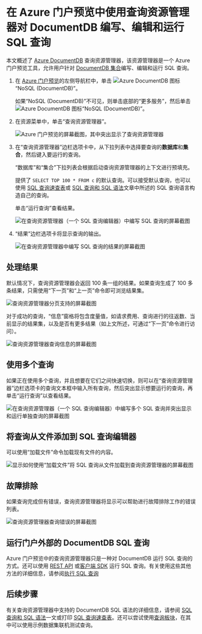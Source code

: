 <properties
    pageTitle="Azure DocumentDB 门户工具：查询资源管理器 | Azure"
    description="了解 DocumentDB 查询资源管理器，它是 Azure 门户预览中的一个编写 SQL 查询，并针对 NoSQL DocumentDB 集合运行这些查询的 SQL 查询编辑器。"
    keywords="编写 SQL 查询, SQL 查询编辑器"
    services="documentdb"
    author="kirillg"
    manager="jhubbard"
    editor="monicar"
    documentationcenter="" />
<tags
    ms.assetid="ac378240-b11f-4522-ae9f-09da3a6f9c16"
    ms.service="documentdb"
    ms.workload="data-services"
    ms.tgt_pltfrm="na"
    ms.devlang="na"
    ms.topic="article"
    ms.date="02/10/2017"
    wacn.date="03/22/2017"
    ms.author="kirillg" />  


# 在 Azure 门户预览中使用查询资源管理器对 DocumentDB 编写、编辑和运行 SQL 查询
本文概述了 [Azure DocumentDB](/home/features/documentdb/) 查询资源管理器，该资源管理器是一个 Azure 门户预览工具，允许用户针对 [DocumentDB 集合](/documentation/articles/documentdb-create-collection/)编写、编辑和运行 SQL 查询。

1. 在 [Azure 门户预览](https://portal.azure.cn)的左侧导航栏中，单击 ![Azure DocumentDB 图标](./media/documentdb-query-collections-query-explorer/nosql-documentdb-portal-icon.png)“NoSQL (DocumentDB)”。

    如果“NoSQL (DocumentDB)”不可见，则单击底部的“更多服务”，然后单击 ![Azure DocumentDB 图标](./media/documentdb-query-collections-query-explorer/nosql-documentdb-portal-icon.png)“NoSQL (DocumentDB)”。
2. 在资源菜单中，单击“查询资源管理器”。
   
    ![Azure 门户预览的屏幕截图，其中突出显示了查询资源管理器](./media/documentdb-query-collections-query-explorer/queryexplorercommand.png)  

3. 在“查询资源管理器”边栏选项卡中，从下拉列表中选择要查询的**数据库**和**集合**，然后键入要运行的查询。
   
    “数据库”和“集合”下拉列表会根据启动查询资源管理器的上下文进行预填充。
   
    提供了 `SELECT TOP 100 * FROM c` 的默认查询。可以接受默认查询，也可以使用 [SQL 查询速查表](/documentation/articles/documentdb-sql-query-cheat-sheet/)或 [SQL 查询和 SQL 语法](/documentation/articles/documentdb-sql-query/)文章中所述的 SQL 查询语言构造自己的查询。
   
    单击“运行查询”查看结果。
   
    ![在查询资源管理器（一个 SQL 查询编辑器）中编写 SQL 查询的屏幕截图](./media/documentdb-query-collections-query-explorer/queryexplorerinitial.png)  

4. “结果”边栏选项卡将显示查询的输出。
   
    ![在查询资源管理器中编写 SQL 查询的结果的屏幕截图](./media/documentdb-query-collections-query-explorer/queryresults1.png)  


## 处理结果
默认情况下，查询资源管理器会返回 100 条一组的结果。如果查询生成了 100 多条结果，只需使用“下一页”和“上一页”命令即可浏览结果集。

![查询资源管理器分页支持的屏幕截图](./media/documentdb-query-collections-query-explorer/queryresultspagination.png)  


对于成功的查询，“信息”窗格将包含度量值，如请求费用、查询进行的往返数、当前显示的结果集，以及是否有更多结果（如上文所述，可通过“下一页”命令进行访问）。

![查询资源管理器查询信息的屏幕截图](./media/documentdb-query-collections-query-explorer/queryinformation.png)  


## 使用多个查询
如果正在使用多个查询，并且想要在它们之间快速切换，则可以在“查询资源管理器”边栏选项卡的查询文本框中输入所有查询，然后突出显示想要运行的查询，再单击“运行查询”以查看结果。

![在查询资源管理器（一个 SQL 查询编辑器）中编写多个 SQL 查询并突出显示和运行单独查询的屏幕截图](./media/documentdb-query-collections-query-explorer/queryexplorerhighlightandrun.png)  


## 将查询从文件添加到 SQL 查询编辑器
可以使用“加载文件”命令加载现有文件的内容。

![显示如何使用“加载文件”将 SQL 查询从文件加载到查询资源管理器的屏幕截图](./media/documentdb-query-collections-query-explorer/loadqueryfile.png)  

## 故障排除  <a name="troubleshoot"></a>

如果查询完成但有错误，查询资源管理器将显示可以帮助进行故障排除工作的错误列表。

![查询资源管理器查询错误的屏幕截图](./media/documentdb-query-collections-query-explorer/queryerror.png)  


## 运行门户外部的 DocumentDB SQL 查询
Azure 门户预览中的查询资源管理器只是一种对 DocumentDB 运行 SQL 查询的方式。还可以使用 [REST API](https://msdn.microsoft.com/zh-cn/library/azure/dn781481.aspx) 或[客户端 SDK](/documentation/articles/documentdb-sdk-dotnet/) 运行 SQL 查询。有关使用这些其他方法的详细信息，请参阅[执行 SQL 查询](/documentation/articles/documentdb-sql-query/#executing-sql-queries/)

## 后续步骤
有关查询资源管理器中支持的 DocumentDB SQL 语法的详细信息，请参阅 [SQL 查询和 SQL 语法](/documentation/articles/documentdb-sql-query/)一文或打印 [SQL 查询速查表](/documentation/articles/documentdb-sql-query-cheat-sheet/)。还可以尝试使用[查询板块](https://www.documentdb.com/sql/demo)，在其中可以使用示例数据集联机测试查询。

<!---HONumber=Mooncake_0313_2017-->
<!---Update_Description: wording update -->